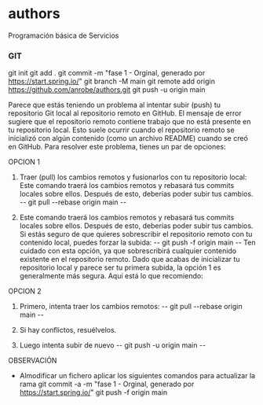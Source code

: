 # authors
Programación básica de Servicios

### GIT
git init
git add .
git commit -m "fase 1 - Orginal, generado por https://start.spring.io/"
git branch -M main
git remote add origin https://github.com/anrobe/authors.git
git push -u origin main

Parece que estás teniendo un problema al intentar subir (push) tu repositorio Git local al repositorio remoto en GitHub. El mensaje de error sugiere que el repositorio remoto contiene trabajo que no está presente en tu repositorio local. Esto suele ocurrir cuando el repositorio remoto se inicializó con algún contenido (como un archivo README) cuando se creó en GitHub.
Para resolver este problema, tienes un par de opciones:

OPCION 1
1. Traer (pull) los cambios remotos y fusionarlos con tu repositorio local:
Este comando traerá los cambios remotos y rebasará tus commits locales sobre ellos. Después de esto, deberías poder subir tus cambios.
--
git pull --rebase origin main
--

2. Este comando traerá los cambios remotos y rebasará tus commits locales sobre ellos. Después de esto, deberías poder subir tus cambios.
Si estás seguro de que quieres sobrescribir el repositorio remoto con tu contenido local, puedes forzar la subida:
--
git push -f origin main
--
Ten cuidado con esta opción, ya que sobrescribirá cualquier contenido existente en el repositorio remoto.
Dado que acabas de inicializar tu repositorio local y parece ser tu primera subida, la opción 1 es generalmente más segura. Aquí está lo que recomiendo:


OPCION 2
1. Primero, intenta traer los cambios remotos:
--
git pull --rebase origin main
--

2. Si hay conflictos, resuélvelos.

3. Luego intenta subir de nuevo
--
git push -u origin main
--

OBSERVACIÓN
* Almodificar un fichero aplicar los siguientes comandos para actualizar la rama
git commit -a -m "fase 1 - Orginal, generado por https://start.spring.io/"
git push -f origin main
